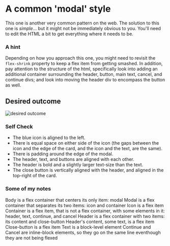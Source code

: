 # A common 'modal' style
This one is another very common pattern on the web. The solution to this one is _simple_... but it might not be immediately obvious to you. You'll need to edit the HTML a bit to get everything where it needs to be.

### A hint
Depending on how you approach this one, you might need to revisit the `flex-shrink` property to keep a flex item from getting smashed. In addition, pay attention to the structure of the html, specifically look into adding an additional container surrounding the header, button, main text, cancel, and continue divs; and look into moving the header div to encompass the button as well.

## Desired outcome

![desired outcome](./desired-outcome.png)

### Self Check

- The blue icon is aligned to the left.
- There is equal space on either side of the icon (the gaps between the icon and the edge of the card, and the icon and the text, are the same).
- There is padding around the edge of the modal.
- The header, text, and buttons are aligned with each other.
- The header is bold and a slightly larger text-size than the text.
- The close button is vertically aligned with the header, and aligned in the top-right of the card.


### Some of my notes
Body is a flex container that centers its only item: modal
    Modal is a flex container that separates its two items: icon and container
        Icon is a flex item
        Container is a flex item, that is not a flex container, with some elements in it: header, text, continue, and cancel
            Header is a flex container with two items: its content and close-button
                Header's content, some text, is a flex item
                Close-button is a flex item
            Text is a block-level element
            Continue and Cancel are inline-block elements, so they go on the same line eventhough they are not being flexed
